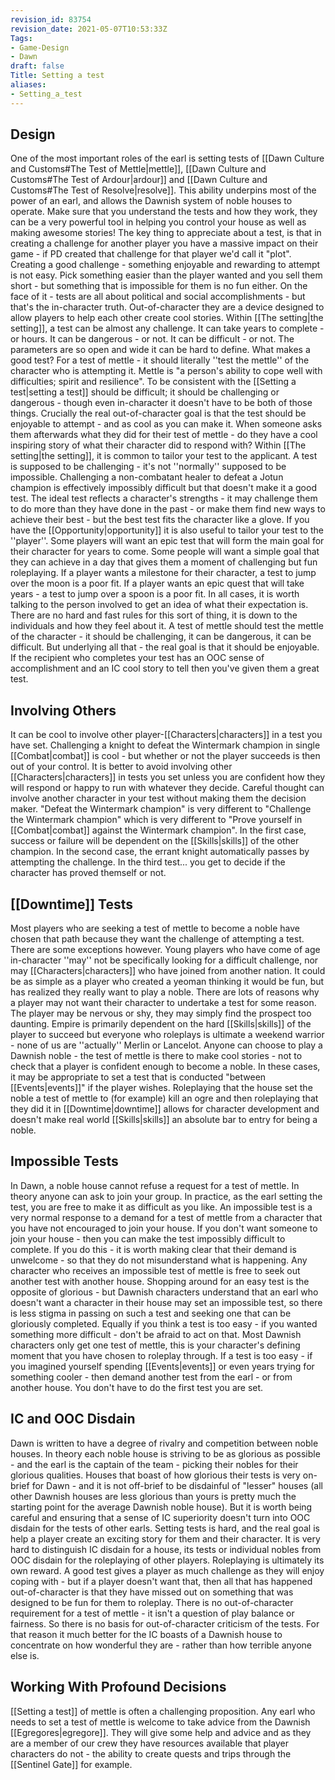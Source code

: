 ```yaml
---
revision_id: 83754
revision_date: 2021-05-07T10:53:33Z
Tags:
- Game-Design
- Dawn
draft: false
Title: Setting a test
aliases:
- Setting_a_test
---
```

## Design
One of the most important roles of the earl is setting tests of [[Dawn Culture and Customs#The Test of Mettle|mettle]], [[Dawn Culture and Customs#The Test of Ardour|ardour]] and [[Dawn Culture and Customs#The Test of Resolve|resolve]]. This ability underpins most of the power of an earl, and allows the Dawnish system of noble houses to operate. Make sure that you understand the tests and how they work, they can be a very powerful tool in helping you control your house as well as making awesome stories!
The key thing to appreciate about a test, is that in creating a challenge for another player you have a massive impact on their game - if PD created that challenge for that player we'd call it "plot". Creating a good challenge - something enjoyable and rewarding to attempt is not easy. Pick something easier than the player wanted and you sell them short - but something that is impossible for them is no fun either. On the face of it - tests are all about political and social accomplishments - but that's the in-character truth. Out-of-character they are a device designed to allow players to help each other create cool stories.
Within [[The setting|the setting]], a test can be almost any challenge. It can take years to complete - or hours. It can be dangerous - or not. It can be difficult - or not. The parameters are so open and wide it can be hard to define.
What makes a good test? For a test of mettle - it should literally ''test the mettle'' of the character who is attempting it. Mettle is "a person's ability to cope well with difficulties; spirit and resilience". To be consistent with the [[Setting a test|setting a test]] should be difficult; it should be challenging or dangerous - though even in-character it doesn't have to be both of those things. Crucially the real out-of-character goal is that the test should be enjoyable to attempt - and as cool as you can make it. When someone asks them afterwards what they did for their test of mettle - do they have a cool inspiring story of what their character did to respond with?
Within [[The setting|the setting]], it is common to tailor your test to the applicant. A test is supposed to be challenging - it's not ''normally'' supposed to be impossible. Challenging a non-combatant healer to defeat a Jotun champion is effectively impossibly difficult but that doesn't make it a good test. The ideal test reflects a  character's strengths - it may challenge them to do more than they have done in the past - or make them find new ways to achieve their best - but the best test fits the character like a glove.
If you have the [[Opportunity|opportunity]] it is also useful to tailor your test to the ''player''. Some players will want an epic test that will form the main goal for their character for years to come. Some people will want a simple goal that they can achieve in a day that gives them a moment of challenging but fun roleplaying. If a player wants a milestone for their character, a test to jump over the moon is a poor fit. If a player wants an epic quest that will take years - a test to jump over a spoon is a poor fit.
In all cases, it is worth talking to the person involved to get an idea of what their expectation is. There are no hard and fast rules for this sort of thing, it is down to the individuals and how they feel about it.
A test of mettle should test the mettle of the character - it should be challenging, it can be dangerous, it can be difficult. But underlying all that - the real goal is that it should be enjoyable. If the recipient who completes your test has an OOC sense of accomplishment and an IC cool story to tell then you've given them a great test.
## Involving Others
It can be cool to involve other player-[[Characters|characters]] in a test you have set. Challenging a knight to defeat the Wintermark champion in single [[Combat|combat]] is cool - but whether or not the player succeeds is then out of your control. It is better to avoid involving other [[Characters|characters]] in tests you set unless you are confident how they will respond or happy to run with whatever they decide.
Careful thought can involve another character in your test without making them the decision maker. "Defeat the Wintermark champion" is very different to "Challenge the Wintermark champion" which is very different to "Prove yourself in [[Combat|combat]] against the Wintermark champion". In the first case, success or failure will be dependent on the [[Skills|skills]] of the other champion. In the second case, the errant knight automatically passes by attempting the challenge. In the third test... you get to decide if the character has proved themself or not.
## [[Downtime]] Tests
Most players who are seeking a test of mettle to become a noble have chosen that path because they want the challenge of attempting a test. There are some exceptions however. Young players who have come of age in-character ''may'' not be specifically looking for a difficult challenge, nor may [[Characters|characters]] who have joined from another nation. It could be as simple as a player who created a yeoman thinking it would be fun, but has realized they really want to play a noble.
There are lots of reasons why a player may not want their character to undertake a test for some reason. The player may be nervous or shy, they may simply find the prospect too daunting. Empire is primarily dependent on the hard [[Skills|skills]] of the player to succeed but everyone who roleplays is ultimate a weekend warrior - none of us are ''actually'' Merlin or Lancelot. Anyone can choose to play a Dawnish noble - the test of mettle is there to make cool stories - not to check that a player is confident enough to become a noble.
In these cases, it may be appropriate to set a test that is conducted "between [[Events|events]]" if the player wishes. Roleplaying that the house set the noble a test of mettle to (for example) kill an ogre and then roleplaying that they did it in [[Downtime|downtime]] allows for character development and doesn't make real world [[Skills|skills]] an absolute bar to entry for being a noble.
## Impossible Tests
In Dawn, a noble house cannot refuse a request for a test of mettle. In theory anyone can ask to join your group. In practice, as the earl setting the test, you are free to make it as difficult as you like. An impossible test is a very normal response to a demand for a test of mettle from a character that you have not encouraged to join your house. If you don't want someone to join your house - then you can make the test impossibly difficult to complete. If you do this - it is worth making clear that their demand is unwelcome - so that they do not misunderstand what is happening.
Any character who receives an impossible test of mettle is free to seek out another test with another house. Shopping around for an easy test is the opposite of glorious - but Dawnish characters understand that an earl who doesn't want a character in their house may set an impossible test, so there is less stigma in passing on such a test and seeking one that can be gloriously completed.
Equally if you think a test is too easy - if you wanted something more difficult - don't be afraid to act on that. Most Dawnish characters only get one test of mettle, this is your character's defining moment that you have chosen to roleplay through. If a test is too easy - if you imagined yourself spending [[Events|events]] or even years trying for something cooler - then demand another test from the earl - or from another house. You don't have to do the first test you are set.
## IC and OOC Disdain
Dawn is written to have a degree of rivalry and competition between noble houses. In theory each noble house is striving to be as glorious as possible - and the earl is the captain of the team - picking their nobles for their glorious qualities. Houses that boast of how glorious their tests is very on-brief for Dawn - and it is not off-brief to be disdainful of "lesser" houses (all other Dawnish houses are less glorious than yours is pretty much the starting point for the average Dawnish noble house).
But it is worth being careful and ensuring that a sense of IC superiority doesn't turn into OOC disdain for the tests of other earls. Setting tests is hard, and the real goal is help a player create an exciting story for them and their character. It is very hard to distinguish IC disdain for a house, its tests or individual nobles from OOC disdain for the roleplaying of other players.
Roleplaying is ultimately its own reward. A good test gives a player as much challenge as they will enjoy coping with - but if a player doesn't want that, then all that has happened out-of-character is that they have missed out on something that was designed to be fun for them to roleplay. There is no out-of-character requirement for a test of mettle - it isn't a question of play balance or fairness. So there is no basis for out-of-character criticism of the tests. For that reason it much better for the IC boasts of a Dawnish house to concentrate on how wonderful they are - rather than how terrible anyone else is.
## Working With Profound Decisions
[[Setting a test]] of mettle is often a challenging proposition. Any earl who needs to set a test of mettle is welcome to take advice from the Dawnish [[Egregores|egregore]]. They will give some help and advice and as they are a member of our crew they have resources available that player characters do not - the ability to create quests and trips through the [[Sentinel Gate]] for example.